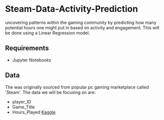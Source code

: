 # Steam-Data-Activity-Prediction
uncovering patterns within the gaming community by predicting how many potential hours one might put in based on activity and engagement. This will be done using a Linear Regression model.

## Requirements
- Jupyter Notebooks

## Data
The was originally sourced from popular pc gaming marketplace called 'Steam'. The data we will be focusing on are:
- player_ID
- Game_Title
- Hours_Played
[Kaggle](https://www.kaggle.com/datasets/tamber/steam-video-games)

